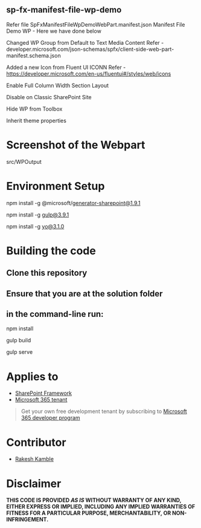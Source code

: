 ## sp-fx-manifest-file-wp-demo
Refer file SpFxManifestFileWpDemoWebPart.manifest.json
Manifest File Demo WP - Here we have done below

Changed WP Group from Default to Text Media Content
Refer - 
developer.microsoft.com/json-schemas/spfx/client-side-web-part-manifest.schema.json

Added a new Icon from Fluent UI ICONN 
Refer - https://developer.microsoft.com/en-us/fluentui#/styles/web/icons

Enable Full Column Width Section Layout

Disable on Classic SharePoint Site

Hide WP from Toolbox

Inherit theme properties

# Screenshot of the Webpart 

src/WPOutput

# Environment Setup

npm install -g @microsoft/generator-sharepoint@1.9.1

npm install -g gulp@3.9.1

npm install -g yo@3.1.0

# Building the code
## Clone this repository
## Ensure that you are at the solution folder 
## in the command-line run:

npm install

gulp build

gulp serve

# Applies to

* [SharePoint Framework](https://learn.microsoft.com/sharepoint/dev/spfx/sharepoint-framework-overview)
* [Microsoft 365 tenant](https://learn.microsoft.com/sharepoint/dev/spfx/set-up-your-development-environment)

> Get your own free development tenant by subscribing to [Microsoft 365 developer program](http://aka.ms/m365devprogram)

# Contributor

* [Rakesh Kamble](https://github.com/RackeshKamble)

# Disclaimer

**THIS CODE IS PROVIDED *AS IS* WITHOUT WARRANTY OF ANY KIND, EITHER EXPRESS OR IMPLIED, INCLUDING ANY IMPLIED WARRANTIES OF FITNESS FOR A PARTICULAR PURPOSE, MERCHANTABILITY, OR NON-INFRINGEMENT.**